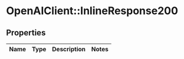 # OpenAIClient::InlineResponse200

## Properties
Name | Type | Description | Notes
------------ | ------------- | ------------- | -------------

